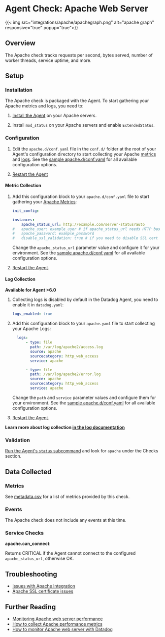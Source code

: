 # Agent Check: Apache Web Server
{{< img src="integrations/apache/apachegraph.png" alt="apache graph" responsive="true" popup="true">}}
## Overview

The Apache check tracks requests per second, bytes served, number of worker threads, service uptime, and more.

## Setup
### Installation

The Apache check is packaged with the Agent. To start gathering your Apache metrics and logs, you need to:

1. [Install the Agent][1] on your Apache servers.

2. Install `mod_status` on your Apache servers and enable `ExtendedStatus`.

### Configuration

1. Edit the `apache.d/conf.yaml` file in the `conf.d/` folder at the root of your Agent's configuration directory to start collecting your Apache [metrics](#metric-collection) and [logs](#log-collection).
  See the [sample apache.d/conf.yaml][2] for all available configuration options.

2. [Restart the Agent][3]

#### Metric Collection

1. Add this configuration block to your `apache.d/conf.yaml` file to start gathering your [Apache Metrics](#metrics):

    ```yaml
    init_config:

    instances:
        apache_status_url: http://example.com/server-status?auto
    #   apache_user: example_user # if apache_status_url needs HTTP basic auth
    #   apache_password: example_password
    #   disable_ssl_validation: true # if you need to disable SSL cert validation, i.e. for self-signed certs
    ```
    Change the `apache_status_url` parameter value and configure it for your environment.
    See the [sample apache.d/conf.yaml][2] for all available configuration options.

2.  [Restart the Agent][3].

#### Log Collection

**Available for Agent >6.0**

1. Collecting logs is disabled by default in the Datadog Agent, you need to enable it in `datadog.yaml`:

    ```yaml
    logs_enabled: true
    ```

2. Add this configuration block to your `apache.yaml` file to start collecting your Apache Logs:

    ```yaml
      logs:
          - type: file
            path: /var/log/apache2/access.log
            source: apache
            sourcecategory: http_web_access
            service: apache

          - type: file
            path: /var/log/apache2/error.log
            source: apache
            sourcecategory: http_web_access
            service: apache
    ```

    Change the `path` and `service` parameter values and configure them for your environment.
    See the [sample apache.d/conf.yaml][2] for all available configuration options.

3. [Restart the Agent][3].

**Learn more about log collection [in the log documentation][4]**

### Validation

[Run the Agent's `status` subcommand][5] and look for `apache` under the Checks section.

## Data Collected
### Metrics

See [metadata.csv][6] for a list of metrics provided by this check.

### Events
The Apache check does not include any events at this time.

### Service Checks

**apache.can_connect**:

Returns CRITICAL if the Agent cannot connect to the configured `apache_status_url`, otherwise OK.

## Troubleshooting

* [Issues with Apache Integration][7]
* [Apache SSL certificate issues][8]

## Further Reading

* [Monitoring Apache web server performance][9]
* [How to collect Apache performance metrics][10]
* [How to monitor Apache web server with Datadog][11]


[1]: https://app.datadoghq.com/account/settings#agent
[2]: https://github.com/DataDog/integrations-core/blob/master/apache/datadog_checks/apache/data/conf.yaml.example
[3]: https://docs.datadoghq.com/agent/faq/agent-commands/#start-stop-restart-the-agent
[4]: https://docs.datadoghq.com/logs
[5]: https://docs.datadoghq.com/agent/faq/agent-commands/#agent-status-and-information
[6]: https://github.com/DataDog/integrations-core/blob/master/apache/metadata.csv
[7]: https://docs.datadoghq.com/integrations/faq/issues-with-apache-integration
[8]: https://docs.datadoghq.com/integrations/faq/apache-ssl-certificate-issues
[9]: https://www.datadoghq.com/blog/monitoring-apache-web-server-performance/
[10]: https://www.datadoghq.com/blog/collect-apache-performance-metrics/
[11]: https://www.datadoghq.com/blog/monitor-apache-web-server-datadog/
